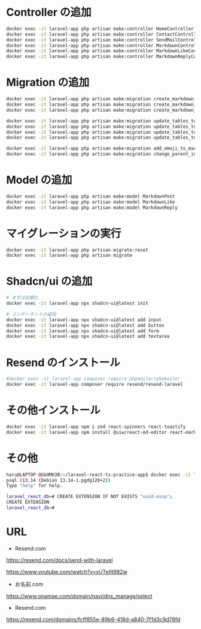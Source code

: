 # Controller の追加

```bash
docker exec -it laravel-app php artisan make:controller HomeController
docker exec -it laravel-app php artisan make:controller ContactController
docker exec -it laravel-app php artisan make:controller SendMailController
docker exec -it laravel-app php artisan make:controller MarkdownController
docker exec -it laravel-app php artisan make:controller MarkdownLikeController
docker exec -it laravel-app php artisan make:controller MarkdownReplyController
```

# Migration の追加

```bash
docker exec -it laravel-app php artisan make:migration create_markdown_posts_table
docker exec -it laravel-app php artisan make:migration create_markdown_likes_table
docker exec -it laravel-app php artisan make:migration create_markdown_replies_table

docker exec -it laravel-app php artisan make:migration update_tables_to_use_uuid --table=users
docker exec -it laravel-app php artisan make:migration update_tables_to_use_uuid --table=markdown_posts
docker exec -it laravel-app php artisan make:migration update_tables_to_use_uuid --table=markdown_likes
docker exec -it laravel-app php artisan make:migration update_tables_to_use_uuid --table=markdown_replies

docker exec -it laravel-app php artisan make:migration add_emoji_to_markdown_likes_table --table=markdown_likes
docker exec -it laravel-app php artisan make:migration change_parent_id_to_markdown_replies_table --table=markdown_replies
```

# Model の追加

```bash
docker exec -it laravel-app php artisan make:model MarkdownPost
docker exec -it laravel-app php artisan make:model MarkdownLike
docker exec -it laravel-app php artisan make:model MarkdownReply
```

# マイグレーションの実行

```bash
docker exec -it laravel-app php artisan migrate:reset
docker exec -it laravel-app php artisan migrate
```

# Shadcn/ui の追加

```bash
# まずは初期化
docker exec -it laravel-app npx shadcn-ui@latest init

# コンポーネントの追加
docker exec -it laravel-app npx shadcn-ui@latest add input
docker exec -it laravel-app npx shadcn-ui@latest add button
docker exec -it laravel-app npx shadcn-ui@latest add form
docker exec -it laravel-app npx shadcn-ui@latest add textarea
```

# Resend のインストール

```bash
#docker exec -it laravel-app composer require phpmailer/phpmailer
docker exec -it laravel-app composer require resend/resend-laravel
```

# その他インストール

```bash
docker exec -it laravel-app npm i zod react-spinners react-toastify
docker exec -it laravel-app npm install @uiw/react-md-editor react-markdown emoji-mart
```

# その他

```bash
haru@LAPTOP-QGU4MK3B:~/laravel-react-ts-practice-app$ docker exec -it laravel-db psql -U root -d laravel_react_db
psql (13.14 (Debian 13.14-1.pgdg120+2))
Type "help" for help.

laravel_react_db=# CREATE EXTENSION IF NOT EXISTS "uuid-ossp";
CREATE EXTENSION
laravel_react_db=#
```

# URL

-   Resend.com

https://resend.com/docs/send-with-laravel

https://www.youtube.com/watch?v=xUTeIIt982w

-   お名前.com

https://www.onamae.com/domain/navi/dns_manage/select

-   Resend.com

https://resend.com/domains/fcff855e-89b6-418d-a840-7f1d3c9d78fd
